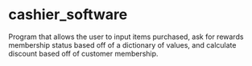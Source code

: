 # cashier_software
Program that allows the user to input items purchased, ask for rewards membership status based off of a dictionary of values, and calculate discount based off of customer membership.
